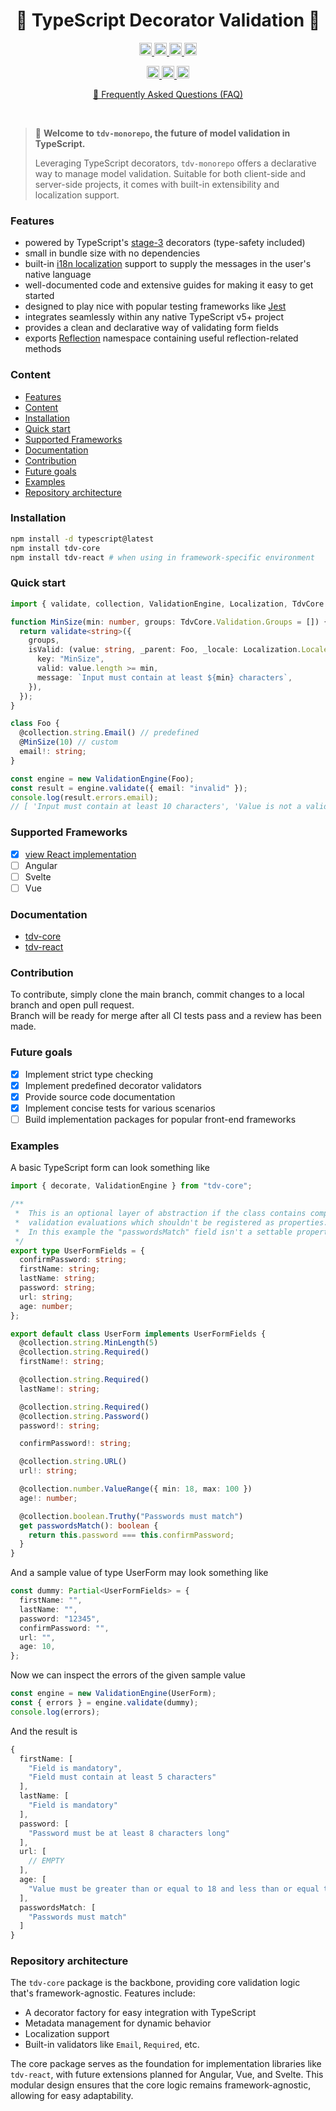 <h1 align="center">🚀 TypeScript Decorator Validation 🚀</h1>

<p align="center">
 <a href="https://npmcharts.com/compare/typescript-decorator-validation?minimal=true">
  <img alt="Downloads per month" src="https://img.shields.io/npm/dm/typescript-decorator-validation" height="20"/>
 </a>
 
 <a href="https://www.npmjs.com/package/typescript-decorator-validation">
  <img alt="NPM Version" src="https://img.shields.io/npm/v/tdv-core.svg" height="20"/>
 </a>
 
 <a href="https://github.com/brunotot/typescript-decorator-validation/graphs/contributors">
  <img alt="Contributors" src="https://img.shields.io/github/contributors/brunotot/typescript-decorator-validation" height="20"/>
 </a>
 
 <a href="#">
  <img alt="Awesome badge" src="https://awesome.re/badge.svg" height="20"/>
 </a>
</p>

<p align="center">
 <a href="https://github.com/brunotot/typescript-decorator-validation/graphs/commit-activity">
  <img alt="Maintained" src="https://img.shields.io/badge/Maintained%3F-yes-green.svg" height="20"/>
 </a>

 <a href="https://github.com/brunotot/typescript-decorator-validation/actions/workflows/tests.yml">
  <img alt="Tests" src="https://github.com/brunotot/typescript-decorator-validation/actions/workflows/tests.yml/badge.svg" height="20"/>
 </a>

 <a href="https://github.com/brunotot/typescript-decorator-validation/actions/workflows/docs.yml">
  <img alt="TypeDocs" src="https://github.com/brunotot/typescript-decorator-validation/actions/workflows/docs.yml/badge.svg" height="20"/>
 </a>
</p>

<p align="center">
  <a href="https://github.com/brunotot/typescript-decorator-validation/blob/main/markdown/FAQ.md#tdv-core">
    🔎 Frequently Asked Questions (FAQ)
  </a>
</p>

<br />

> 🌟 **Welcome to `tdv-monorepo`, the future of model validation in TypeScript.**
>
> Leveraging TypeScript decorators, `tdv-monorepo` offers a declarative way to manage model validation. Suitable for both client-side and server-side projects, it comes with built-in extensibility and localization support.

### Features

- powered by TypeScript's [stage-3](https://devblogs.microsoft.com/typescript/announcing-typescript-5-0/#decorators) decorators (type-safety included)
- small in bundle size with no dependencies
- built-in [i18n localization](https://github.com/brunotot/typescript-decorator-validation/blob/main/packages/core/src/localization/index.ts#L6) support to supply the messages in the user's native language
- well-documented code and extensive guides for making it easy to get started
- designed to play nice with popular testing frameworks like [Jest](https://jestjs.io/)
- integrates seamlessly within any native TypeScript v5+ project
- provides a clean and declarative way of validating form fields
- exports [Reflection](https://github.com/brunotot/typescript-decorator-validation/blob/main/packages/core/src/reflection/index.ts#L9) namespace containing useful reflection-related methods

### Content

- [Features](#features)
- [Content](#content)
- [Installation](#installation)
- [Quick start](#quick-start)
- [Supported Frameworks](#supported-frameworks)
- [Documentation](#documentation)
- [Contribution](#contribution)
- [Future goals](#future-goals)
- [Examples](#examples)
- [Repository architecture](#repository-architecture)

### Installation

```bash
npm install -d typescript@latest
npm install tdv-core
npm install tdv-react # when using in framework-specific environment
```

### Quick start

```typescript
import { validate, collection, ValidationEngine, Localization, TdvCore } from "tdv-core";

function MinSize(min: number, groups: TdvCore.Validation.Groups = []) {
  return validate<string>({
    groups,
    isValid: (value: string, _parent: Foo, _locale: Localization.Locale) => ({
      key: "MinSize",
      valid: value.length >= min,
      message: `Input must contain at least ${min} characters`,
    }),
  });
}

class Foo {
  @collection.string.Email() // predefined
  @MinSize(10) // custom
  email!: string;
}

const engine = new ValidationEngine(Foo);
const result = engine.validate({ email: "invalid" });
console.log(result.errors.email);
// [ 'Input must contain at least 10 characters', 'Value is not a valid email' ]
```

### Supported Frameworks

- [x] [view React implementation](https://github.com/brunotot/typescript-decorator-validation/tree/main/packages/react#readme)
- [ ] Angular
- [ ] Svelte
- [ ] Vue

### Documentation

- [tdv-core](https://brunotot.github.io/typescript-decorator-validation/modules/tdv_core.html)
- [tdv-react](https://brunotot.github.io/typescript-decorator-validation/modules/tdv_react.html)

### Contribution

To contribute, simply clone the main branch, commit changes to a local branch and open pull request.</br>
Branch will be ready for merge after all CI tests pass and a review has been made.

### Future goals

- [x] Implement strict type checking
- [x] Implement predefined decorator validators
- [x] Provide source code documentation
- [x] Implement concise tests for various scenarios
- [ ] Build implementation packages for popular front-end frameworks

### Examples

A basic TypeScript form can look something like

```typescript
import { decorate, ValidationEngine } from "tdv-core";

/**
 *  This is an optional layer of abstraction if the class contains complex
 *  validation evaluations which shouldn't be registered as properties.
 *  In this example the "passwordsMatch" field isn't a settable property.
 */
export type UserFormFields = {
  confirmPassword: string;
  firstName: string;
  lastName: string;
  password: string;
  url: string;
  age: number;
};

export default class UserForm implements UserFormFields {
  @collection.string.MinLength(5)
  @collection.string.Required()
  firstName!: string;

  @collection.string.Required()
  lastName!: string;

  @collection.string.Required()
  @collection.string.Password()
  password!: string;

  confirmPassword!: string;

  @collection.string.URL()
  url!: string;

  @collection.number.ValueRange({ min: 18, max: 100 })
  age!: number;

  @collection.boolean.Truthy("Passwords must match")
  get passwordsMatch(): boolean {
    return this.password === this.confirmPassword;
  }
}
```

And a sample value of type UserForm may look something like

```typescript
const dummy: Partial<UserFormFields> = {
  firstName: "",
  lastName: "",
  password: "12345",
  confirmPassword: "",
  url: "",
  age: 10,
};
```

Now we can inspect the errors of the given sample value

```typescript
const engine = new ValidationEngine(UserForm);
const { errors } = engine.validate(dummy);
console.log(errors);
```

And the result is

```typescript
{
  firstName: [
    "Field is mandatory",
    "Field must contain at least 5 characters"
  ],
  lastName: [
    "Field is mandatory"
  ],
  password: [
    "Password must be at least 8 characters long"
  ],
  url: [
    // EMPTY
  ],
  age: [
    "Value must be greater than or equal to 18 and less than or equal to 100 but is 10"
  ],
  passwordsMatch: [
    "Passwords must match"
  ]
}
```

### Repository architecture

The `tdv-core` package is the backbone, providing core validation logic that's framework-agnostic. Features include:

- A decorator factory for easy integration with TypeScript
- Metadata management for dynamic behavior
- Localization support
- Built-in validators like `Email`, `Required`, etc.

The core package serves as the foundation for implementation libraries like `tdv-react`, with future extensions planned for Angular, Vue, and Svelte. This modular design ensures that the core logic remains framework-agnostic, allowing for easy adaptability.

[comment]: # "### Comparison against similar solutions"
[comment]: #
[comment]: # "| Criteria          | tdv-monorepo | Yup    | React Hook Form | Validator.js | Formik |"
[comment]: # "| ----------------- | ------------ | ------ | --------------- | ------------ | ------ |"
[comment]: # "| Type Safety       | ✅           | ❌     | 🟡[^1]          | ❌           | ❌     |"
[comment]: # "| Syntax            | ✅           | ❌     | ✅[^2]          | ❌           | ❌     |"
[comment]: # "| Learning Curve    | ✅           | 🟡[^3] | 🟡[^4]          | 🟡[^5]       | 🟡[^6] |"
[comment]: # "| Custom Validators | ✅           | 🟡[^7] | ✅              | 🟡[^8]       | 🟡[^9] |"
[comment]: #
[comment]: # "- ✅: Fully supported and easy-to-use"
[comment]: # "- ❌: Not supported"
[comment]: # "- 🟡: Partial support"
[comment]: #
[comment]: # "[^1]: React Hook Form has good TypeScript support but doesn't integrate as seamlessly as `tdv-monorepo`."
[comment]: # "[^2]: React Hook Form uses hooks, which are easy to use but different from native TypeScript decorators."
[comment]: # "[^3]: Yup requires learning its custom object schema, adding to the learning curve."
[comment]: # "[^4]: React Hook Form requires understanding of hooks, adding a slight learning curve."
[comment]: # "[^5]: Validator.js requires learning their API, which can be cumbersome."
[comment]: # "[^6]: Formik has its own ecosystem, making the learning curve steeper."
[comment]: # "[^7]: Yup allows for custom validation but within the confines of its own schema."
[comment]: # "[^8]: Validator.js allows for some customization but it's not straightforward."
[comment]: # "[^9]: Formik allows for custom validation but within its own framework."
